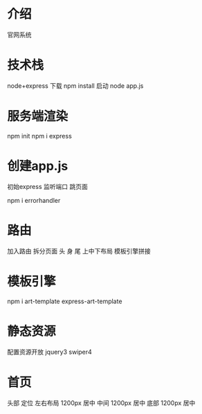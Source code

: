 # 介绍
  官网系统

# 技术栈
  node+express
  下载
  npm install
  启动
  node app.js

# 服务端渲染
  npm init
  npm i express

# 创建app.js
  初始express
  监听端口
  跳页面

  npm i errorhandler

# 路由
  加入路由
  拆分页面 头 身 尾
  上中下布局
  模板引擎拼接

# 模板引擎
  npm i art-template express-art-template

# 静态资源
  配置资源开放
  jquery3
  swiper4

# 首页
  头部 
    定位 左右布局 1200px 居中
  中间 
    1200px 居中
  底部
    1200px 居中

